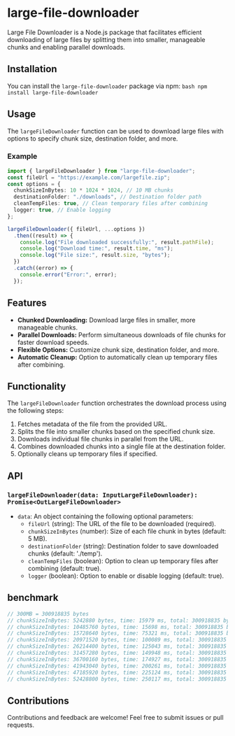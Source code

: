 # large-file-downloader

Large File Downloader is a Node.js package that facilitates efficient downloading of large files by splitting them into smaller, manageable chunks and enabling parallel downloads.

## Installation

You can install the `large-file-downloader` package via npm: `bash npm install large-file-downloader`

## Usage

The `largeFileDownloader` function can be used to download large files with options to specify chunk size, destination folder, and more.

### Example

```typescript
import { largeFileDownloader } from "large-file-downloader";
const fileUrl = "https://example.com/largefile.zip";
const options = {
  chunkSizeInBytes: 10 * 1024 * 1024, // 10 MB chunks
  destinationFolder: "./downloads", // Destination folder path
  cleanTempFiles: true, // Clean temporary files after combining
  logger: true, // Enable logging
};

largeFileDownloader({ fileUrl, ...options })
  .then((result) => {
    console.log("File downloaded successfully:", result.pathFile);
    console.log("Download time:", result.time, "ms");
    console.log("File size:", result.size, "bytes");
  })
  .catch((error) => {
    console.error("Error:", error);
  });
```

## Features

- **Chunked Downloading:** Download large files in smaller, more manageable chunks.
- **Parallel Downloads:** Perform simultaneous downloads of file chunks for faster download speeds.
- **Flexible Options:** Customize chunk size, destination folder, and more.
- **Automatic Cleanup:** Option to automatically clean up temporary files after combining.

## Functionality

The `largeFileDownloader` function orchestrates the download process using the following steps:

1.  Fetches metadata of the file from the provided URL.
2.  Splits the file into smaller chunks based on the specified chunk size.
3.  Downloads individual file chunks in parallel from the URL.
4.  Combines downloaded chunks into a single file at the destination folder.
5.  Optionally cleans up temporary files if specified.

## API

### `largeFileDownloader(data: InputLargeFileDownloader): Promise<OutLargeFileDownloader>`

- `data`: An object containing the following optional parameters:
  - `fileUrl` (string): The URL of the file to be downloaded (required).
  - `chunkSizeInBytes` (number): Size of each file chunk in bytes (default: 5 MB).
  - `destinationFolder` (string): Destination folder to save downloaded chunks (default: './temp').
  - `cleanTempFiles` (boolean): Option to clean up temporary files after combining (default: true).
  - `logger` (boolean): Option to enable or disable logging (default: true).

## benchmark

```js
// 300MB = 300918835 bytes
// chunkSizeInBytes: 5242880 bytes, time: 15979 ms, total: 300918835 bytes, avg: 18832144.376994807 bytes/s
// chunkSizeInBytes: 10485760 bytes, time: 15698 ms, total: 300918835 bytes, avg: 19169246.7193273 bytes/s
// chunkSizeInBytes: 15728640 bytes, time: 75321 ms, total: 300918835 bytes, avg: 3995151.8832729254 bytes/s
// chunkSizeInBytes: 20971520 bytes, time: 100089 ms, total: 300918835 bytes, avg: 3006512.553827094 bytes/s
// chunkSizeInBytes: 26214400 bytes, time: 125043 ms, total: 300918835 bytes, avg: 2406522.8361443663 bytes/s
// chunkSizeInBytes: 31457280 bytes, time: 149948 ms, total: 300918835 bytes, avg: 2006821.2647050978 bytes/s
// chunkSizeInBytes: 36700160 bytes, time: 174927 ms, total: 300918835 bytes, avg: 1720253.7915816312 bytes/s
// chunkSizeInBytes: 41943040 bytes, time: 200261 ms, total: 300918835 bytes, avg: 1502633.2386235963 bytes/s
// chunkSizeInBytes: 47185920 bytes, time: 225124 ms, total: 300918835 bytes, avg: 1336680.385032249 bytes/s
// chunkSizeInBytes: 52428800 bytes, time: 250117 ms, total: 300918835 bytes, avg: 1203112.2834513448 bytes/s
```

## Contributions

Contributions and feedback are welcome! Feel free to submit issues or pull requests.
